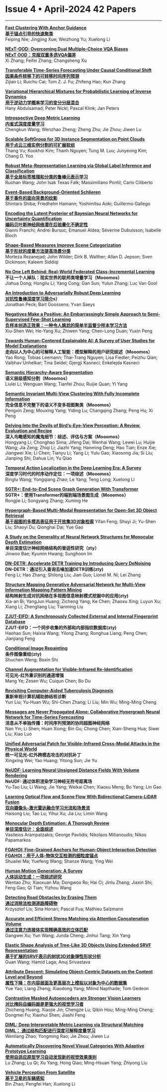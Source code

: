 # Issue 4 • April-2024 42 Papers
 
****

**[Fast Clustering With Anchor Guidance](https://ieeexplore.ieee.org/document/10262202/)**  
**[基于锚点引导的快速聚类](https://mp.weixin.qq.com/s/dB9ru8Ck3V3GutrEfBmmSg)**  
Feiping Nie; Jingjing Xue; Weizhong Yu; Xuelong Li

**[NExT-OOD: Overcoming Dual Multiple-Choice VQA Biases](https://ieeexplore.ieee.org/document/10107423/)**  
**[NExT OOD：克服双重多选VQA偏差](https://mp.weixin.qq.com/s/IGu_n8tfarnekjzaDxwQog)**  
Xi Zhang; Feifei Zhang; Changsheng Xu  

**[Transferable Time-Series Forecasting Under Causal Conditional Shift](https://ieeexplore.ieee.org/document/10214679/)**  
**[因果条件转移下的可转移时间序列预测](https://mp.weixin.qq.com/s/P09YQhviR9f-DkgW7YasBQ)**  
Zijian Li; Ruichu Cai; Tom Z. J. Fu; Zhifeng Hao; Kun Zhang  

**[Variational Hierarchical Mixtures for Probabilistic Learning of Inverse Dynamics](https://ieeexplore.ieee.org/document/10247551/)**  
**[用于逆动力学概率学习的变分分层混合](https://mp.weixin.qq.com/s/2kHuNIrnaDO7eXfyNVKuSQ)**  
Hany Abdulsamad; Peter Nickl; Pascal Klink; Jan Peters  

**[Introspective Deep Metric Learning](https://ieeexplore.ieee.org/document/10239539/)**  
**[内省式深度度量学习](https://mp.weixin.qq.com/s/tCcHZzdn0-FFujEWu4K2Ww)**   
Chengkun Wang; Wenzhao Zheng; Zheng Zhu; Jie Zhou; Jiwen Lu  

**[Scalable SoftGroup for 3D Instance Segmentation on Point Clouds](https://ieeexplore.ieee.org/document/10288416/)**  
**[用于点云三维实例分割的可扩展软组](https://mp.weixin.qq.com/s/palAozH73eZHTwJIUaaBAg)**  
Thang Vu; Kookhoi Kim; Thanh Nguyen; Tung M. Luu; Junyeong Kim; Chang D. Yoo  

**[Robust Meta-Representation Learning via Global Label Inference and Classification](https://ieeexplore.ieee.org/document/10298810/)**  
**[基于全局标签推理和分类的鲁棒元表示学习](https://mp.weixin.qq.com/s/9wIEWvbunNwCXAM_AoJoSA)**  
Ruohan Wang; John Isak Texas Falk; Massimiliano Pontil; Carlo Ciliberto  

**[Event-Based Background-Oriented Schlieren](https://ieeexplore.ieee.org/document/10301562/)**  
**[基于事件的面向背景的纹影](https://mp.weixin.qq.com/s/bTuuR7ODmsqCLKj_Ex2vAg)**  
Shintaro Shiba; Friedhelm Hamann; Yoshimitsu Aoki; Guillermo Gallego  

**[Encoding the Latent Posterior of Bayesian Neural Networks for Uncertainty Quantification](https://ieeexplore.ieee.org/document/10302334/)**  
**[编码贝叶斯神经网络潜在后验量化不确定性](https://mp.weixin.qq.com/s/f_06zgPMgQ00XSaluz3r5A)**  
Gianni Franchi; Andrei Bursuc; Emanuel Aldea; Séverine Dubuisson; Isabelle Bloch  

**[Shape-Based Measures Improve Scene Categorization](https://ieeexplore.ieee.org/document/10337773/)**  
**[基于形状的度量方法提高场景分类](https://mp.weixin.qq.com/s/E-WIeQ0zBeYnKrr2RbQgBA)**  
Morteza Rezanejad; John Wilder; Dirk B. Walther; Allan D. Jepson; Sven Dickinson; Kaleem Siddiqi  

**[No One Left Behind: Real-World Federated Class-Incremental Learning](https://ieeexplore.ieee.org/document/10323204/)**  
**不让一个人掉队：现实世界的联邦类增量学习（Mooomos）**  
Jiahua Dong; Hongliu Li; Yang Cong; Gan Sun; Yulun Zhang; Luc Van Gool  

**[An Introduction to Adversarially Robust Deep Learning](https://ieeexplore.ieee.org/document/10313059/)**  
**[对抗性鲁棒深度学习简介](https://mp.weixin.qq.com/s/EW3krljeIJZEAewrWm2klQ)s）**  
Jonathan Peck; Bart Goossens; Yvan Saeys  

**[Negatives Make a Positive: An Embarrassingly Simple Approach to Semi-Supervised Few-Shot Learning](https://ieeexplore.ieee.org/document/10319790/)**  
**[负样本创造正效果：一种令人尴尬的简单半监督少样本学习方法](https://mp.weixin.qq.com/s/lfPgDZFu5ebDaQN26wBqow)**  
Xiu-Shen Wei; He-Yang Xu; Zhiwen Yang; Chen-Long Duan; Yuxin Peng  

**[Towards Human-Centered Explainable AI: A Survey of User Studies for Model Explanations](https://ieeexplore.ieee.org/document/10316181/)**  
**走向以人为中心的可解释人工智能：模型解释的用户研究综述（Mooomos）**  
Yao Rong; Tobias Leemann; Thai-Trang Nguyen; Lisa Fiedler; Peizhu Qian; Vaibhav Unhelkar; Tina Seidel; Gjergji Kasneci; Enkelejda Kasneci  

**[Semantic Hierarchy-Aware Segmentation](https://ieeexplore.ieee.org/document/10316583/)**  
**语义层级感知分割（Mooomos）**  
Liulei Li; Wenguan Wang; Tianfei Zhou; Ruijie Quan; Yi Yang  

**[Semantic Invariant Multi-View Clustering With Fully Incomplete Information](https://ieeexplore.ieee.org/document/10319403/)**  
**完全信息不完整下的语义不变多视图聚类（Mooomos）**  
Pengxin Zeng; Mouxing Yang; Yiding Lu; Changqing Zhang; Peng Hu; Xi Peng  

**[Delving Into the Devils of Bird’s-Eye-View Perception: A Review, Evaluation and Recipe](https://ieeexplore.ieee.org/document/10321736/)**  
**深入鸟瞰感知的魔鬼细节：综述、评估与方案（Mooomos）**  
Hongyang Li; Chonghao Sima; Jifeng Dai; Wenhai Wang; Lewei Lu; Huijie Wang; Jia Zeng; Zhiqi Li; Jiazhi Yang; Hanming Deng; Hao Tian; Enze Xie; Jiangwei Xie; Li Chen; Tianyu Li; Yang Li; Yulu Gao; Xiaosong Jia; Si Liu; Jianping Shi; Dahua Lin; Yu Qiao

**[Temporal Action Localization in the Deep Learning Era: A Survey](https://ieeexplore.ieee.org/document/10310147/)**  
**深度学习时代的时序动作定位：一项综述（Mooomos）**  
Binglu Wang; Yongqiang Zhao; Le Yang; Teng Long; Xuelong Li  

**[SGTR+: End-to-End Scene Graph Generation With Transformer](https://ieeexplore.ieee.org/document/10315230/)**  
**SGTR+：使用Transformer的端到端场景图生成（Mooomos）**  
Rongjie Li; Songyang Zhang; Xuming He  

**[Hypergraph-Based Multi-Modal Representation for Open-Set 3D Object Retrieval](https://ieeexplore.ieee.org/document/10319392/)**  
**[基于超图的多模态表征用于开放集3D对象检索](https://mp.weixin.qq.com/s/rEXXjPLhyv_zY7QpA2-GmQ)** 
Yifan Feng; Shuyi Ji; Yu-Shen Liu; Shaoyi Du; Qionghai Dai; Yue Gao  

**[A Study on the Generality of Neural Network Structures for Monocular Depth Estimation](https://ieeexplore.ieee.org/document/10316606/)**  
**单目深度估计神经网络结构的普适性研究（zty）**  
Jinwoo Bae; Kyumin Hwang; Sunghoon Im  

**[DN-DETR: Accelerate DETR Training by Introducing Query DeNoising](https://ieeexplore.ieee.org/document/10334480/)**  
**DN-DETR：通过引入查询去噪加速DETR训练(zty)**  
Feng Li; Hao Zhang; Shilong Liu; Jian Guo; Lionel M. Ni; Lei Zhang  

**[Structure Mapping Generative Adversarial Network for Multi-View Information Mapping Pattern Mining](https://ieeexplore.ieee.org/document/10310125/)**  
**结构映射生成对抗网络在多视图信息映射模式挖掘中的应用(zty)**  
Xia-an Bi; YangJun Huang; Zicheng Yang; Ke Chen; Zhaoxu Xing; Luyun Xu; Xiang Li; Zhengliang Liu; Tianming Liu  

**[ZJUT-EIFD: A Synchronously Collected External and Internal Fingerprint Database](https://ieeexplore.ieee.org/document/10330673/)**  
**ZJUT-EIFD：一个同步收集的外部和内部指纹数据库(zty)**  
Haohao Sun; Haixia Wang; Yilong Zhang; Ronghua Liang; Peng Chen; Jianjiang Feng  

**[Conditional Image Repainting](https://ieeexplore.ieee.org/document/10313073/)**  
**条件图像重绘(zty)**  
Shuchen Weng; Boxin Shi  

**[Channel Augmentation for Visible-Infrared Re-Identification](https://ieeexplore.ieee.org/document/10319076/)**  
**可见光-红外重识别的通道增强**  
Mang Ye; Zesen Wu; Cuiqun Chen; Bo Du  

**[Revisiting Computer-Aided Tuberculosis Diagnosis](https://ieeexplore.ieee.org/document/10310292/)**  
**重新审视计算机辅助肺结核诊断**   
Yun Liu; Yu-Huan Wu; Shi-Chen Zhang; Li Liu; Min Wu; Ming-Ming Cheng  

**[Messages are Never Propagated Alone: Collaborative Hypergraph Neural Network for Time-Series Forecasting](https://ieeexplore.ieee.org/document/10314020/)**  
**消息从不单独传播：时间序列预测的协同超图神经网络**   
Nan Yin; Li Shen; Huan Xiong; Bin Gu; Chong Chen; Xian-Sheng Hua; Siwei Liu; Xiao Luo  

**[Unified Adversarial Patch for Visible-Infrared Cross-Modal Attacks in the Physical World](https://ieeexplore.ieee.org/document/10310159/)**  
**统一可见光-红外跨模态攻击的对抗补丁**   
Xingxing Wei; Yao Huang; Yitong Sun; Jie Yu  

**[NeUDF: Learning Neural Unsigned Distance Fields With Volume Rendering](https://ieeexplore.ieee.org/document/10330070/)**  
**NeUDF: 通过体积渲染学习神经无符号距离场**   
Yu-Tao Liu; Li Wang; Jie Yang; Weikai Chen; Xiaoxu Meng; Bo Yang; Lin Gao  

**[Learning Optical Flow and Scene Flow With Bidirectional Camera-LiDAR Fusion](https://ieeexplore.ieee.org/document/10310261/)**  
**[双向摄像头-激光雷达融合学习光流和场景流](https://mp.weixin.qq.com/s/Lr67edeo0o6F0T4nRJYExQ)**  
Haisong Liu; Tao Lu; Yihui Xu; Jia Liu; Limin Wang  

**[Monocular Depth Estimation: A Thorough Review](https://ieeexplore.ieee.org/document/10313067/)**  
**[单目深度估计：全面综述](https://mp.weixin.qq.com/s/9FsyhDDfmCzzbSUyQQNxJQ)**  
Vasileios Arampatzakis; George Pavlidis; Nikolaos Mitianoudis; Nikos Papamarkos  

**[FGAHOI: Fine-Grained Anchors for Human-Object Interaction Detection](https://ieeexplore.ieee.org/document/10315071/)**  
**[FGAHOI：用于人体-物体交互检测的细粒度锚点](https://mp.weixin.qq.com/s/GV6aB4ypkSuF9K_fwOvQ0A)**  
Shuailei Ma; Yuefeng Wang; Shanze Wang; Ying Wei  

**[Human Motion Generation: A Survey](https://ieeexplore.ieee.org/document/10313063/)**  
**[人体运动生成：一项综述研究](https://mp.weixin.qq.com/s/6NG0ZzEirqK-C1Cd9G85sA)**  
Wentao Zhu; Xiaoxuan Ma; Dongwoo Ro; Hai Ci; Jinlu Zhang; Jiaxin Shi; Feng Gao; Qi Tian; Yizhou Wang  

**[Detecting Road Obstacles by Erasing Them](https://ieeexplore.ieee.org/document/10334623/)**  
**[通过消除法检测道路障碍物](https://mp.weixin.qq.com/s/Q43CYGei1MPU6ccuQCmrQg)**  
Krzysztof Lis; Sina Honari; Pascal Fua; Mathieu Salzmann  

**[Accurate and Efficient Stereo Matching via Attention Concatenation Volume](https://ieeexplore.ieee.org/document/10330699/)**  
**[通过注意力连接体实现精确高效的立体匹配](https://mp.weixin.qq.com/s/7sTlSswXttd1ra3RdAbfJg)**  
Gangwei Xu; Yun Wang; Junda Cheng; Jinhui Tang; Xin Yang  

**[Elastic Shape Analysis of Tree-Like 3D Objects Using Extended SRVF Representation](https://ieeexplore.ieee.org/document/10323229/)**  
**[基于扩展的SRVF表示的树状3D对象弹性形状分析](https://mp.weixin.qq.com/s/tnAthQ0YYGHS8YTxJfZzkg)**  
Guan Wang; Hamid Laga; Anuj Srivastava  

**[Attribute Descent: Simulating Object-Centric Datasets on the Content Level and Beyond](https://ieeexplore.ieee.org/document/10337789/)**  
**[属性下降：在内容层面及更高层次上模拟以对象为中心的数据集](https://mp.weixin.qq.com/s/UILKuRL_wVUUdI0SSbelVA)**  
Yue Yao; Liang Zheng; Xiaodong Yang; Milind Napthade; Tom Gedeon  

**[Contrastive Masked Autoencoders are Stronger Vision Learners](https://ieeexplore.ieee.org/document/10330745/)**  
**[对比掩码自编码器是更强大的视觉学习者](https://mp.weixin.qq.com/s/tOYbEopdm-mjP5TKh_D0aQ)**  
Zhicheng Huang; Xiaojie Jin; Chengze Lu; Qibin Hou; Ming-Ming Cheng; Dongmei Fu; Xiaohui Shen; Jiashi Feng  

**[DIML: Deep Interpretable Metric Learning via Structural Matching](https://ieeexplore.ieee.org/document/10334048/)**  
**[DIML： 通过结构匹配进行深度可解释度量学习](https://mp.weixin.qq.com/s/W7kxj2x8No8l6Bk0kmo1eQ)**  
Wenliang Zhao; Yongming Rao; Jie Zhou; Jiwen Lu  

**[Automatically Discovering Novel Visual Categories With Adaptive Prototype Learning](https://ieeexplore.ieee.org/document/10328468/)**  
**[使用自适应原型学习自动发现新的视觉效果类别](https://mp.weixin.qq.com/s/zCrtLC1SFCJD8BYarIGqJQ)**  
Lu Zhang; Lu Qi; Xu Yang; Hong Qiao; Ming-Hsuan Yang; Zhiyong Liu  

**[Vehicle Perception From Satellite](https://ieeexplore.ieee.org/document/10330623/)**  
**[基于卫星的车辆感知](https://mp.weixin.qq.com/s/UZpkfCNkQszYM3YR91XW0Q)**  
Bin Zhao; Pengfei Han; Xuelong Li  

